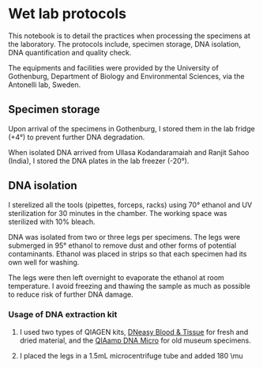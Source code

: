 # Wet lab protocols
This notebook is to detail the practices when processing the specimens at the laboratory. The protocols include, specimen storage, DNA isolation, DNA quantification and quality check.

The equipments and facilities were provided by the University of Gothenburg, Department of Biology and Environmental Sciences, via the Antonelli lab, Sweden.

## Specimen storage
Upon arrival of the specimens in Gothenburg, I stored them in the lab fridge (+4&deg;) to prevent further DNA degradation.

When isolated DNA arrived from Ullasa Kodandaramaiah and Ranjit Sahoo (India), I stored the DNA plates in the lab freezer (-20&deg;).

## DNA isolation
I sterelized all the tools (pipettes, forceps, racks) using 70&deg; ethanol and UV sterilization for 30 minutes in the chamber. The working space was sterilized with 10% bleach.

DNA was isolated from two or three legs per specimens. The legs were submerged in 95&deg; ethanol to remove dust and other forms of potential contaminants. Ethanol was placed in strips so that each specimen had its own well for washing.

The legs were then left overnight to evaporate the ethanol at room temperature. I avoid freezing and thawing the sample as much as possible to reduce risk of further DNA damage.

### Usage of DNA extraction kit
1. I used two types of QIAGEN kits, [DNeasy Blood & Tissue](https://www.qiagen.com/us/products/discovery-and-translational-research/dna-rna-purification/dna-purification/genomic-dna/dneasy-blood-and-tissue-kit/#orderinginformation) for fresh and dried material, and the [QIAamp DNA Micro](https://www.qiagen.com/us/shop/pcr/qiaamp-dna-micro-kit/) for old museum specimens.

2. I placed the legs in a 1.5mL microcentrifuge tube and added 180 \mu
